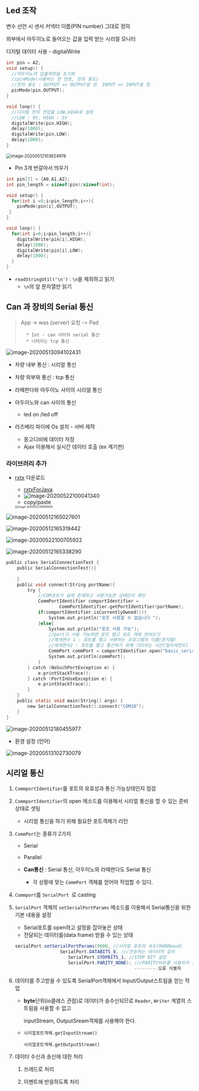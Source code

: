 ## Led 조작

변수 선언 시 센서 커넥터 이름(PIN number) 그대로 정의

외부에서 아두이노로 들어오는 값을 입력 받는 시리얼 모니터 

디지털 데이터 사용 - digitalWrite

```C
int pin = A2;
void setup() {
  //아두이노의 입출력핀을 초기화
  //pinMode(사용하는 핀 번호, 핀의 용도)
  //핀의 용도 : OUTPUT => OUTPUT용 핀  INPUT => INPUT용 핀
  pinMode(pin,OUTPUT);
}

void loop() {
  //디지털 핀의 전압을 LOW,HIGH로 설정 
  //LOW : 0V, HIGH : 5V
  digitalWrite(pin,HIGH);
  delay(1000);
  digitalWrite(pin,LOW);
  delay(1000);
}
```



<img src="images/image-20200512103624976.png" alt="image-20200512103624976" style="zoom:80%;" />

* Pin 3개 번갈아서 띄우기

```c
int pin[3] = {A0,A1,A2};
int pin_length = sizeof(pin)/sizeof(int);

void setup() {
  for(int i =0;i<pin_length;i++){
  	pinMode(pin[i],OUTPUT);
 }
}

void loop() {
  for(int i=0;i<pin_length;i++){
    digitalWrite(pin[i],HIGH);
    delay(1000);
    digitalWrite(pin[i],LOW);
    delay(1000);
  }
}
```

* `readStringUtil('\n')` : `\n`을 제외하고 읽기
  * `\n`의 앞 문자열만 읽기





## Can 과 장비의 Serial 통신

> App -> was (server) 요청 -> Pad 
>
> 		* Iot - can 사이의 serial 통신
> 		* 나머지는 tcp 통신

![image-20200513094102431](images/image-20200513094102431.png)

* 차량 내부 통신 : 시리얼 통신

* 차량 외부와 통신 : tcp 통신



* 라떼판다와 아두이노 사이의 시리얼 통신
* 아두이노와 can 사이의 통신
  * led on /led off
* 라즈베리 파이에 Os 설치 - 서버 제작 
  * 몽고디비에 데이터 저장
  * Ajax 이용해서 실시간 데이터 호출 (ex 계기판)

### 라이브러리 추가

* [rxtx](http://rxtx.qbang.org/wiki/index.php/Download) 다운로드

  * [rxtxForJava](http://fizzed.com/oss/rxtx-for-java)
  * ![image-20200522100041340](images/image-20200522100041340.png)
  * copy/paste

  <img src="images/image-20200522100618445.png" alt="image-20200522100618445" style="zoom:50%;" />

![image-20200512165027601](images/image-20200512165027601.png)



![image-20200512165319442](images/image-20200512165319442.png)

![image-20200522100705922](images/image-20200522100705922.png)

![image-20200512165338290](images/image-20200512165338290.png)

```c
public class SerialConnectionTest {
	public SerialConnectionTest(){
		
	}
	public void connect(String portName){
		try {
			//COM포트가 실제 존재하고 사용가능한 상태인지 확인
			CommPortIdentifier comportIdentifier = 
					CommPortIdentifier.getPortIdentifier(portName);
			if(comportIdentifier.isCurrentlyOwned()){
				System.out.println("포트 사용할 수 없습니다 ");
			}else{
				System.out.println("포트 사용 가능");
				//port가 사용 가능하면 포트 열고 포트 객체 얻어오기
				//매개변수 1 : 포트를 열고 사용하는 프로그램의 이름(문자열)
				//매개변수2 : 포트를 열고 통신하기 위해 기다리는 시간(밀리세컨드)
				CommPort commPort = comportIdentifier.open("basic_serial",3000);
				System.out.println(commPort);
			}
		} catch (NoSuchPortException e) {
			e.printStackTrace();
		} catch (PortInUseException e) {
			e.printStackTrace();
		}
	}
	public static void main(String[] args) {
		new SerialConnectionTest().connect("COM10");
	}
}
```

![image-20200512180455977](images/image-20200512180455977.png)





* 환경 설정 (언어)

![image-20200513102730079](images/image-20200513102730079.png)





## 시리얼 통신

1. `CommportIdentifier`를 포트의 유효성과 통신 가능상태인지 점검

2. `CommportIdentifier`의 open 메소드를 이용해서 시리얼 통신을 할 수 있는 준비상태로 셋팅

   - 시리얼 통신을 하기 위해 필요한 포트객체가 리턴

3. `CommPort`는 종류가 2가지

   * Serial
   * Parallel

   * **Can통신** : Serial 통신, 아두이노와 라떼판다도 Serial 통신
     * 각 상황에 맞는 `CommPort` 객체를 얻어야 작업할 수 있다.

4. `Commport`를 `SerialPort `로 casting

5. `SerialPort` 객체의 `setSerialPortParams` 메소드를 이용해서 Serial통신을 위한 기본 내용을 설정

   * Serial포트를 open하고 설정을 잡아놓은 상태
   * 전달되는 데이터를(data frame) 받을 수 있는 상태

   ```java
   serialPort.setSerialPortParams(9600, //시리얼 포트의 속도(9600baud)
   					SerialPort.DATABITS_8, ///전송하는 데이터의 길이
                       SerialPort.STOPBITS_1, //STOP BIT 설정
                       SerialPort.PARITY_NONE); ///PARITY비트를 사용하지 않겠다고 설정
   												---------오류 식별자
   ```

6. 데이터를 주고받을 수 있도록 SerialPort객체에서 Input/Output스트림을 얻는 작업

   * **byte**단위(io클래스 관점)로 데이터가 송수신되므로 `Reader`, `Writer` 계열의 스트림을 사용할 수 없고

     inputStream, OutputSream객체를 사용해야 한다. 

   * `시리얼포트객체.getInputStream()`

     `시리얼포트객체.getOutputStream()`

7. 데이터 수신과 송신에 대한 처리

   1) 쓰레드로 처리

   2) 이벤트에 반응하도록 처리